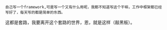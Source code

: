     自己写一个framework,可是写一个又有什么用呢，我都不知道写这个干嘛，工作中框架都已经写好了，每天写的都是简单的东西。
这都是套路，我要离开这个套路的世界，恩，就是这样（敲黑板）。
    
